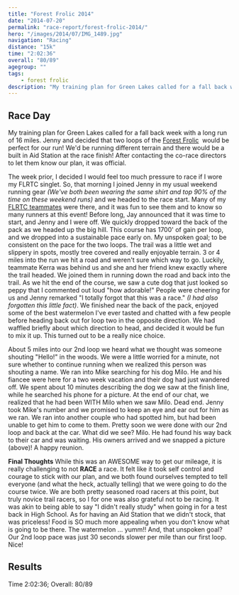```yaml
---
title: "Forest Frolic 2014"
date: "2014-07-20"
permalink: "race-report/forest-frolic-2014/"
hero: "/images/2014/07/IMG_1489.jpg"
navigation: "Racing"
distance: "15k"
time: "2:02:36"
overall: "80/89"
agegroup: ""
tags:
    - forest frolic
description: "My training plan for Green Lakes called for a fall back week with a long run of 16 miles. Jenny and decided that two loops of the Forest Frolic would be perfect for our run! We'd be running different terrain and there would be a built in Aid Station at the race finish!"
---
```


## Race Day

My training plan for Green Lakes called for a fall back week with a long run of 16 miles. Jenny and decided that two loops of the [Forest Frolic](http://fingerlakesrunners.org/tag/forest-frolic/ "Forest Frolic")  would be perfect for our run! We'd be running different terrain and there would be a built in Aid Station at the race finish! After contacting the co-race directors to let them know our plan, it was official.

The week prior, I decided I would feel too much pressure to race if I wore my FLRTC singlet. So, that morning I joined Jenny in my usual weekend running gear _(We've both been wearing the same shirt and top 90% of the time on these weekend runs)_ and we headed to the race start. Many of my [FLRTC teammates](http://www.fingerlakesrunningco.com/ "Finger Lakes Running & Triathlon Company") were there, and it was fun to see them and to know so many runners at this event! Before long, Jay announced that it was time to start, and Jenny and I were off. We quickly dropped toward the back of the pack as we headed up the big hill. This course has 1700' of gain per loop, and we dropped into a sustainable pace early on. My unspoken goal; to be consistent on the pace for the two loops. The trail was a little wet and slippery in spots, mostly tree covered and really enjoyable terrain. 3 or 4 miles into the run we hit a road and weren't sure which way to go. Luckily, teammate Kerra was behind us and she and her friend knew exactly where the trail headed. We joined them in running down the road and back into the trail. As we hit the end of the course, we saw a cute dog that just looked so peppy that I commented out loud "how adorable!" People were cheering for us and Jenny remarked "I totally forgot that this was a race." _(I had also forgotten this little fact)_. We finished near the back of the pack, enjoyed some of the best watermelon I've ever tasted and chatted with a few people before heading back out for loop two in the opposite direction. We had waffled briefly about which direction to head, and decided it would be fun to mix it up. This turned out to be a really nice choice.

About 5 miles into our 2nd loop we heard what we thought was someone shouting "Hello!" in the woods. We were a little worried for a minute, not sure whether to continue running when we realized this person was shouting a name. We ran into Mike searching for his dog Milo. He and his fiancee were here for a two week vacation and their dog had just wandered off. We spent about 10 minutes describing the dog we saw at the finish line, while he searched his phone for a picture. At the end of our chat, we realized that he had been WITH Milo when we saw Milo. Dead end. Jenny took Mike's number and we promised to keep an eye and ear out for him as we ran. We ran into another couple who had spotted him, but had been unable to get him to come to them. Pretty soon we were done with our 2nd loop and back at the car. What did we see? Milo. He had found his way back to their car and was waiting. His owners arrived and we snapped a picture (above)! A happy reunion.

**Final Thoughts** While this was an AWESOME way to get our mileage, it is really challenging to not **RACE** a race. It felt like it took self control and courage to stick with our plan, and we both found ourselves tempted to tell everyone (and what the heck, actually telling) that we were going to do the course twice. We are both pretty seasoned road racers at this point, but truly novice trail racers, so I for one was also grateful not to be racing. It was akin to being able to say "I didn't really study" when going in for a test back in High School. As for having an Aid Station that we didn't stock, that was priceless! Food is SO much more appealing when you don't know what is going to be there. The watermelon ... yumm!! And, that unspoken goal? Our 2nd loop pace was just 30 seconds slower per mile than our first loop. Nice!

## Results

Time 2:02:36; Overall: 80/89
